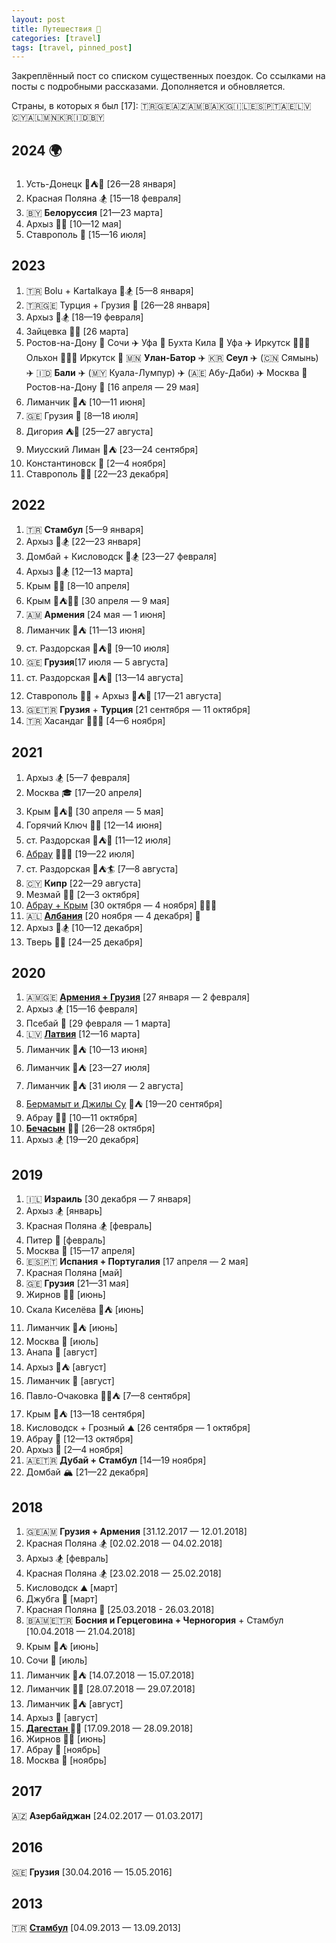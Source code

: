 ```yaml
---
layout: post
title: Путешествия 📌
categories: [travel]
tags: [travel, pinned_post]
---
```

Закреплённый пост со списком существенных поездок. Со ссылками на посты с подробными рассказами. Дополняется и обновляется.  

<!--more-->
Страны, в которых я был [17]: 🇹🇷🇬🇪🇦🇿🇦🇲🇧🇦🇰🇬🇮🇱🇪🇸🇵🇹🇦🇪🇱🇻🇨🇾🇦🇱🇲🇳🇰🇷🇮🇩🇧🇾  

## <span id="2024">2024</span> 🌍 ##  

<ol>
  <li>Усть-Донецк 🚙⛺️🐶 [26—28 января]</li>
  <li>Красная Поляна 🏂 [15—18 февраля]</li>
  <li>🇧🇾 <b>Белоруссия</b> [21—23 марта]</li>
  <li>Архыз 🚙🐶 [10—12 мая]</li>
  <li>Ставрополь 🚙 [15—16 июля]</li>
</ol>

## <span id="2023">2023</span>  ##  

<ol>
  <li>🇹🇷 Bolu + Kartalkaya 🚙🏂 [5—8 января]</li>
  <li>🇹🇷🇬🇪 Турция + Грузия 🚙 [26—28 января]</li>
  <li>Архыз 🚙🏂 [18—19 февраля]</li>
  <li>Зайцевка 🚙🚵 [26 марта]</li>
  <li>Ростов-на-Дону 🚂 Сочи ✈️ Уфа 🚗 Бухта Кила 🚗 Уфа ✈️ Иркутск 🚐🛶🚐 Ольхон 🚐🛶🚐 Иркутск 🚂 🇲🇳 <b>Улан-Батор</b> ✈️ 🇰🇷 <b>Сеул</b> ✈️ (🇨🇳 Сямынь) ✈️ 🇮🇩 <b>Бали</b> ✈️ (🇲🇾 Куала-Лумпур) ✈️ (🇦🇪 Абу-Даби) ✈️ Москва 🚂 Ростов-на-Дону 🏁 [16 апреля — 29 мая]</li>
  <li>Лиманчик 🌊⛺️ [10—11 июня]</li>
  <li>🇬🇪 Грузия 🚙 [8—18 июля]</li>
  <li>Дигория ⛺️🥾 [25—27 августа]</li>
  <li>Миусский Лиман 🚙⛺️ [23—24 сентября]</li>
  <li>Константиновск 🚙 [2—4 ноября]</li>
  <li>Ставрополь 🚙‍🏦 [22—23 декабря]</li>
</ol>

## <span id="2022">2022</span>  ##  

<ol>
  <li>🇹🇷 <b>Стамбул</b> [5—9 января]</li>
  <li>Архыз 🚙🏂 [22—23 января]</li>
  <li>Домбай + Кисловодск 🚙🏂 [23—27 февраля]</li>
  <li>Архыз 🚙🏂 [12—13 марта]</li>
  <li>Крым 🚙🧗 [8—10 апреля]</li>
  <li>Крым 🚙⛺️🧗‍🥾 [30 апреля — 9 мая]</li>
  <li>🇦🇲 <b>Армения</b> [24 мая — 1 июня]</li>
  <li>Лиманчик 🌊⛺️ [11—13 июня]</li>
  <li>ст. Раздорская 🚙⛺️🚣‍ [9—10 июля]</li>
  <li>🇬🇪 <b>Грузия</b>[17 июля — 5 августа]</li>
  <li>ст. Раздорская 🚙⛺️🚣‍ [13—14 августа]</li>
  <li>Ставрополь 🚙‍🏦 + Архыз 🚙⛺️🥾 [17—21 августа]</li>
  <li>🇬🇪🇹🇷 <b>Грузия</b> + <b>Турция</b> [21 сентября — 11 октября]</li>
  <li>🇹🇷 Хасандаг 🚙🌋🥾 [4—6 ноября]</li>
</ol>

## <span id="2021">2021</span>  ##  

<ol>
  <li>Архыз 🏂 [5—7 февраля]</li>
  <li>Москва 🎓 [17—20 апреля]</li>
  <li>Крым 🚙⛺️🧗‍ [30 апреля — 5 мая]</li>
  <li>Горячий Ключ 🚙🚵‍ [12—14 июня]</li>
  <li>ст. Раздорская 🚙⛺️🚣‍ [11—12 июля]</li>
  <li><a href="https://www.instagram.com/reel/CRorkQroj_4/">Абрау</a> 🚙🌊🐶 [19—22 июля]</li>
  <li>ст. Раздорская 🚙⛺️🏄‍ [7—8 августа]</li>
  <li>🇨🇾 <b>Кипр</b> [22—29 августа]</li>
  <li>Мезмай 🚙🥾 [2—3 октября]</li>
  <li><a href="https://www.instagram.com/reel/CVtGuNFFY3L/?utm_medium=copy_link">Абрау + Крым</a> [30 октября — 4 ноября] 🚙🚵‍🥾</li>
  <li>🇦🇱 <a href="https://www.instagram.com/reel/CW_KMy7lltS/?utm_medium=copy_link"><b>Албания</b></a> [20 ноября — 4 декабря] 🚵‍</li>
  <li>Архыз 🚙🏂 [10—12 декабря]</li>
  <li>Тверь 🥃🎉 [24—25 декабря]</li>
</ol>

## <span id="2020">2020</span> ##  

<ol>
    <li>🇦🇲🇬🇪 <a href="/armenia-georgia-2020"><b>Армения + Грузия</b></a> [27 января — 2 февраля]</li>
    <li>Архыз 🏂 [15—16 февраля]</li>
    <li>Псебай 🧘‍ [29 февраля — 1 марта]</li>
    <li>🇱🇻 <a href="/riga-2020"><b>Латвия</b></a> [12—16 марта]</li>
    <li>Лиманчик 🌊⛺️ [10—13 июня]</li>
    <li>Лиманчик 🌊⛺️ [23—27 июля]</li>
    <li>Лиманчик 🌊⛺️ [31 июля — 2 августа]</li>
    <li><a href="/bermamyt-2020">Бермамыт и Джилы Су</a> 🚙⛺️ [19—20 сентября]</li>
    <li>Абрау 🌊🧘‍ [10—11 октября]</li>
    <li><a href="/bechasin-2020"><b>Бечасын</b></a> 🚵‍⛺️ [26—28 октября]</li>
    <li>Архыз 🏂 [19—20 декабря]</li>
</ol>

## <span id="2019">2019</span> ##  

<ol>
    <li>🇮🇱 <b>Израиль</b> [30 декабря — 7 января]</li>
    <li>Архыз 🏂 [январь]</li>
    <li>Красная Поляна 🏂 [февраль]</li>
    <li>Питер 🏦 [февраль]</li>
    <li>Москва 🏦 [15—17 апреля]</li>
    <li>🇪🇸🇵🇹 <b>Испания + Португалия</b> [17 апреля — 2 мая]</li>
    <li>Красная Поляна [май]</li>
    <li>🇬🇪 <b>Грузия</b> [21—31 мая]</li>
    <li>Жирнов 🧗‍⛺️ [июнь]</li>
    <li>Скала Киселёва 🌊⛺️ [июнь]</li>
    <li>Лиманчик 🌊⛺️ [июнь]</li>
    <li>Москва 🎸 [июль]</li>
    <li>Анапа 🌊 [август]</li>
    <li>Архыз 🥾⛺️ [август]</li>
    <li>Лиманчик 🌊 [август]</li>
    <li>Павло-Очаковка 👰🏼⛺️ [7—8 сентября]</li>
    <li>Крым 🌊⛺️ [13—18 сентября]</li>
    <li>Кисловодск + Грозный ⛰ [26 сентября — 1 октября]</li>
    <li>Абрау 🧘‍ [12—13 октября]</li>
    <li>Архыз 🥾 [2—4 ноября]</li>
    <li>🇦🇪🇹🇷 <b>Дубай + Стамбул</b> [14—19 ноября]</li>
    <li>Домбай 🏔 [21—22 декабря]</li>
</ol>

## <span id="2018">2018</span> ##  

<ol>
    <li>🇬🇪🇦🇲 <b>Грузия + Армения</b> [31.12.2017 — 12.01.2018]</li>
    <li>Красная Поляна 🏂 [02.02.2018 — 04.02.2018]</li>
    <li>Архыз 🏂 [февраль]</li>
    <li>Красная Поляна 🏂 [23.02.2018 — 25.02.2018]</li>
    <li>Кисловодск ⛰ [март]</li>
    <li>Джубга 🌊 [март]</li>
    <li>Красная Поляна 🏦 [25.03.2018 - 26.03.2018]</li>
    <li>🇧🇦🇲🇪🇹🇷 <b>Босния и Герцеговина + Черногория</b> + Стамбул [10.04.2018 — 21.04.2018]</li>
    <li>Крым 🎸⛺️ [июнь]</li>
    <li>Сочи 🌊 [июль]</li>
    <li>Лиманчик 🌊⛺️ [14.07.2018 — 15.07.2018]</li>
    <li>Лиманчик 🌊🧘‍ [28.07.2018 — 29.07.2018]</li>
    <li>Лиманчик 🌊⛺️ [август]</li>
    <li>Архыз 🧘‍ [август]</li>
    <li><b><a href="/dagestan">Дагестан </a></b>🚵‍⛺️ [17.09.2018 — 28.09.2018]</li>
    <li>Жирнов 🧗‍⛺️ [июнь]</li>
    <li>Абрау 🚵‍ [ноябрь]</li>
    <li>Москва 🏦 [ноябрь]</li>
</ol>

## <span id="2017">2017</span> ##  

🇦🇿 <b>Азербайджан</b> [24.02.2017 — 01.03.2017]  

## <span id="2016">2016</span> ##  

🇬🇪 <b>Грузия</b> [30.04.2016 — 15.05.2016]  

## <span id="2013">2013</span> ##  

🇹🇷 <b><a href="https://sombro92.livejournal.com/114396.html">Стамбул</a></b> [04.09.2013 — 13.09.2013]  


